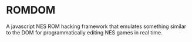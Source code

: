 # ROMDOM
A javascript NES ROM hacking framework that emulates something similar to the DOM for programmatically editing NES games in real time.
